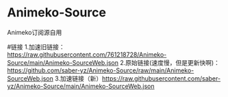 # Animeko-Source
Animeko订阅源自用

#链接
1.加速旧链接：https://raw.githubusercontent.com/761218728/Animeko-Source/main/Animeko-SourceWeb.json
2.原始链接(速度慢，但是更新快啊)：https://github.com/saber-yz/Animeko-Source/raw/main/Animeko-SourceWeb.json
3.加速链接（新）https://raw.githubusercontent.com/saber-yz/Animeko-Source/main/Animeko-SourceWeb.json
